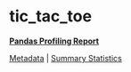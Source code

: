 # tic_tac_toe

[**Pandas Profiling Report**](../docs_sources/profile/tic_tac_toe.html)

[Metadata](metadata.yaml) | [Summary Statistics](summary_stats.csv)

